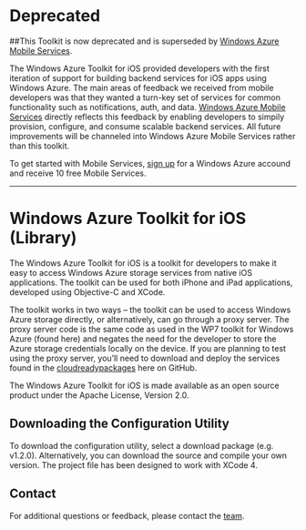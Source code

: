 ﻿Deprecated
===

##This Toolkit is now deprecated and is superseded by [Windows Azure Mobile Services](http://www.windowsazure.com/ios).

The Windows Azure Toolkit for iOS provided developers with the first iteration of support for building backend services for iOS apps using Windows Azure.  The main areas of feedback we received from mobile developers was that they wanted a turn-key set of services for common functionality such as notifications, auth, and data.  [Windows Azure Mobile Services](http://www.windowsazure.com/ios) directly reflects this feedback by enabling developers to simpily provision, configure, and consume scalable backend services.  All future improvements will be channeled into Windows Azure Mobile Services rather than this toolkit.

To get started with Mobile Services, [sign up](http://www.windowsazure.com/en-us/pricing/free-trial/) for a Windows Azure accound and receive 10 free Mobile Services.

---
Windows Azure Toolkit for iOS (Library)
===

The Windows Azure Toolkit for iOS is a toolkit for developers to make it easy to access Windows Azure storage services from native iOS applications.  The toolkit can be used for both iPhone and iPad applications, developed using Objective-C and XCode.  

The toolkit works in two ways – the toolkit can be used to access Windows Azure storage directly, or alternatively, can go through a proxy server.  The proxy server code is the same code as used in the WP7 toolkit for Windows Azure (found here) and negates the need for the developer to store the Azure storage credentials locally on the device.  If you are planning to test using the proxy server, you’ll need to download and deploy the services found in the [cloudreadypackages](https://github.com/microsoft-dpe/cloudreadypackages) here on GitHub.  

The Windows Azure Toolkit for iOS is made available as an open source product under the Apache License, Version 2.0.  

## Downloading the Configuration Utility

To download the configuration utility, select a download package (e.g. v1.2.0).  Alternatively, you can download the source and compile your own version.  The project file has been designed to work with XCode 4.


## Contact

For additional questions or feedback, please contact the [team](mailto:wwegner@microsoft.com).